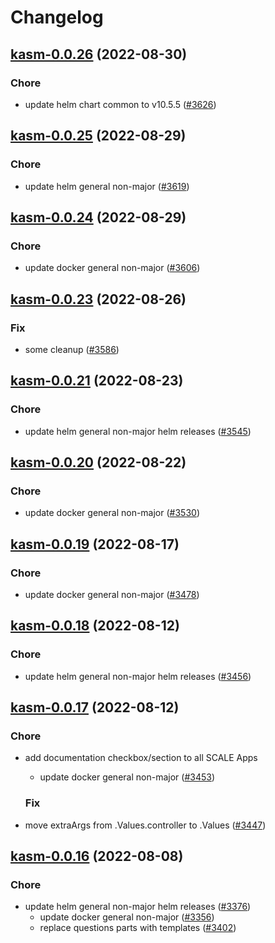 # Changelog



## [kasm-0.0.26](https://github.com/truecharts/charts/compare/kasm-0.0.25...kasm-0.0.26) (2022-08-30)

### Chore

- update helm chart common to v10.5.5 ([#3626](https://github.com/truecharts/charts/issues/3626))




## [kasm-0.0.25](https://github.com/truecharts/charts/compare/kasm-0.0.24...kasm-0.0.25) (2022-08-29)

### Chore

- update helm general non-major ([#3619](https://github.com/truecharts/charts/issues/3619))




## [kasm-0.0.24](https://github.com/truecharts/charts/compare/kasm-0.0.23...kasm-0.0.24) (2022-08-29)

### Chore

- update docker general non-major ([#3606](https://github.com/truecharts/charts/issues/3606))




## [kasm-0.0.23](https://github.com/truecharts/charts/compare/kasm-0.0.21...kasm-0.0.23) (2022-08-26)

### Fix

- some cleanup ([#3586](https://github.com/truecharts/charts/issues/3586))




## [kasm-0.0.21](https://github.com/truecharts/charts/compare/kasm-0.0.20...kasm-0.0.21) (2022-08-23)

### Chore

- update helm general non-major helm releases ([#3545](https://github.com/truecharts/charts/issues/3545))




## [kasm-0.0.20](https://github.com/truecharts/charts/compare/kasm-0.0.19...kasm-0.0.20) (2022-08-22)

### Chore

- update docker general non-major ([#3530](https://github.com/truecharts/charts/issues/3530))




## [kasm-0.0.19](https://github.com/truecharts/charts/compare/kasm-0.0.18...kasm-0.0.19) (2022-08-17)

### Chore

- update docker general non-major ([#3478](https://github.com/truecharts/charts/issues/3478))




## [kasm-0.0.18](https://github.com/truecharts/charts/compare/kasm-0.0.17...kasm-0.0.18) (2022-08-12)

### Chore

- update helm general non-major helm releases ([#3456](https://github.com/truecharts/charts/issues/3456))




## [kasm-0.0.17](https://github.com/truecharts/charts/compare/kasm-0.0.16...kasm-0.0.17) (2022-08-12)

### Chore

- add documentation checkbox/section to all SCALE Apps
  - update docker general non-major ([#3453](https://github.com/truecharts/charts/issues/3453))

  ### Fix

- move extraArgs from .Values.controller to .Values ([#3447](https://github.com/truecharts/charts/issues/3447))




## [kasm-0.0.16](https://github.com/truecharts/charts/compare/kasm-0.0.14...kasm-0.0.16) (2022-08-08)

### Chore

- update helm general non-major helm releases ([#3376](https://github.com/truecharts/charts/issues/3376))
  - update docker general non-major ([#3356](https://github.com/truecharts/charts/issues/3356))
  - replace questions parts with templates ([#3402](https://github.com/truecharts/charts/issues/3402))



